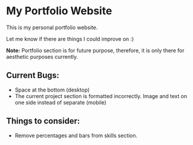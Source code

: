 # My Portfolio Website
This is my personal portfolio website.

Let me know if there are things I could improve on :)

**Note:** Portfolio section is for future purpose, therefore, it is only there for aesthetic purposes currently.

 ## Current Bugs:
 - Space at the bottom (desktop)
 - The current project section is formatted incorrectly. Image and text on one side instead of separate (mobile)

 ## Things to consider:
 - Remove percentages and bars from skills section.
